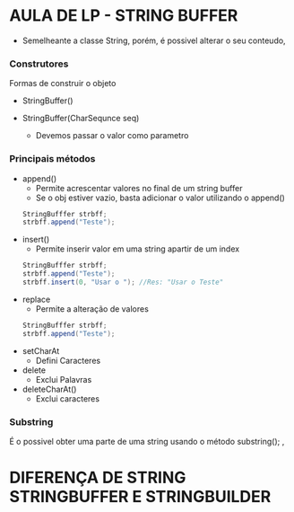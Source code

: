 # AULA DE LP - STRING BUFFER
- Semelheante a classe String, porém, é possivel alterar o seu conteudo, 

### Construtores
Formas de construir o objeto

- StringBuffer()

- StringBuffer(CharSequnce seq)
    - Devemos passar o valor como parametro

### Principais métodos
- append()
    - Permite acrescentar valores no final de um string buffer
    - Se o obj estiver vazio, basta adicionar o valor utilizando o append()
    ```JAVA
    StringBufffer strbff;
    strbff.append("Teste");
    ```
- insert()
    - Permite inserir valor em uma string apartir de um index
    ```JAVA
    StringBufffer strbff;
    strbff.append("Teste");
    strbff.insert(0, "Usar o "); //Res: "Usar o Teste"
    ```
- replace
    - Permite a alteração de valores 
    ```JAVA
    StringBufffer strbff;
    strbff.append("Teste");
    ```
- setCharAt
    - Defini Caracteres
- delete
    - Exclui Palavras
- deleteCharAt()
    - Exclui caracteres

### Substring
É o possivel obter uma parte de uma string usando o método substring();
,

# DIFERENÇA DE STRING STRINGBUFFER E STRINGBUILDER